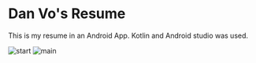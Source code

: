 # Dan Vo's Resume

This is my resume in an Android App. Kotlin and Android studio was used.  <br>

 
![start](https://user-images.githubusercontent.com/77210680/107889708-4e88c480-6ec9-11eb-8aab-4713309a2cb9.PNG)
![main](https://user-images.githubusercontent.com/77210680/107889710-50528800-6ec9-11eb-8e03-9726a834e915.PNG)


